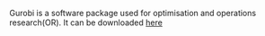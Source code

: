Gurobi is a software package used for optimisation and operations research(OR). 
It can be downloaded [here](https://www.gurobi.com/)